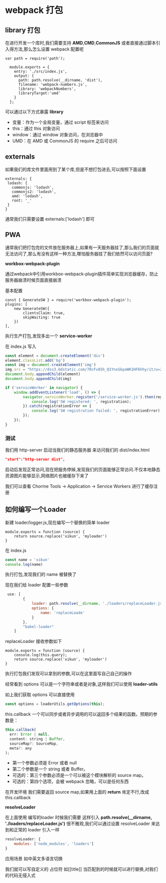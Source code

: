 # webpack 打包

## library 打包

在进行开发一个库时,我们需要支持 **AMD**,**CMD**,**CommonJS** 或者直接通过脚本引入得方法,那么怎么设置 webpack 配置呢

```
var path = require('path');

  module.exports = {
    entry: './src/index.js',
    output: {
      path: path.resolve(__dirname, 'dist'),
      filename: 'webpack-numbers.js',
      library: 'webpackNumbers',
      libraryTarget:'umd'
    }
  };
```

可以通过以下方式暴露 **library**
- 变量：作为一个全局变量，通过 script 标签来访问
- this：通过 this 对象访问
- window：通过 window 对象访问，在浏览器中
- UMD：在 AMD 或 CommonJS 的 require 之后可访问

## externals
如果我们的库文件里面用到了某个库,但是不想打包进去,可以按照下面设置

```
externals: {
 lodash: {
   commonjs: 'lodash',
   commonjs2: 'lodash',
   amd: 'lodash',
   root: '_'
 }
}
```
通常我们只需要设置 externals:['lodash'] 即可

## PWA

通常我们把打包完的文件放在服务器上,如果有一天服务器挂了,那么我们的页面就无法访问了,那么有没有这样一种方法,哪怕服务器挂了我们依然可以访问页面?


**workbox-webpack-plugin**

通过webpack中引用workbox-webpack-plugin插件简单实现浏览器缓存，防止服务器崩溃时候页面直接崩溃



基本配置 

```
const { GenerateSW } = require('workbox-webpack-plugin');
plugins: [
    new GenerateSW({
        clientsClaim: true,
        skipWaiting: true
    })
],
```

执行生产打包,发现多出一个 **service-worker**

在 index.js 写入

```js
const element = document.createElement('div')
element.classList.add('bg')
const img = document.createElement('img')
img.src = "https://dss3.bdstatic.com/70cFv8Sh_Q1YnxGkpoWK1HF6hhy/it/u=2534506313,1688529724&fm=26&gp=0.jpg"
document.body.appendChild(element)
document.body.appendChild(img)

if ('serviceWorker' in navigator) {
    window.addEventListener('load', () => {
        navigator.serviceWorker.register('/service-worker.js').then(registration => {
            console.log('SW registered: ', registration);
        }).catch(registrationError => {
            console.log('SW registration failed: ', registrationError);
        });
    });
}
```

### 测试
我们用 http-server 启动当我们的静态服务器 来访问我们的 dist/index.html

```json
"start":"http-server dist",
```

启动后发现正常访问,现在把服务停掉,发现我们的页面能够正常访问.不仅本地静态资源图片能够显示,网络图片也被缓存下来了

我们可以查看 Chorme Tools -> Application -> Service Workers 进行了缓存注册

## 如何编写一个Loader


新建 loader/logger.js,现在编写一个替换的简单 loader

```
module.exports = function (source) {
    return source.replace('xikun', 'myloader')
}
```

在 index.js

```js
const name = 'xikun'
console.log(name)
```

执行打包,发现我们的 name 被替换了

现在我们给 loader  配置一些参数

```js
 use: [
        {
            loader: path.resolve(__dirname, './loaders/replaceLoader.js'),
            options: {
                name: 'replaceLoade'
            }
        },
        "babel-loader"
    ]
```

replaceLoader 接收参数如下
```
module.exports = function (source) {
    console.log(this.query);
    return source.replace('xikun', 'myloader')
}
```
执行打包我们发现可以拿到的参数,可以在这里面写自己自己的操作

经常看到 options 可以是一个字符串或者是对象,这样我们可以使用 **loader-utils**

如上我们获取 options 可以直接使用

```js
const options = loaderUtils.getOptions(this);
```

this.callback
一个可以同步或者异步调用的可以返回多个结果的函数。预期的参数是：
```js
this.callback(
  err: Error | null,
  content: string | Buffer,
  sourceMap?: SourceMap,
  meta?: any
);
```

- 第一个参数必须是 Error 或者 null
- 第二个参数是一个 string 或者 Buffer。
- 可选的：第三个参数必须是一个可以被这个模块解析的 source map。
- 可选的：第四个选项，会被 webpack 忽略，可以是任何东西

在开发环境 我们需要返回 source map,如果用上面的 **return** 肯定不行,改成 this.callback

**resolveLoader**

在上面使用 编写的loader 时候我们需要 这样引入 **path.resolve(__dirname, './loaders/replaceLoader.js')** 很不雅观,我们可以通过设置 resolveLoader 来达到和正常的 loader  引入一样

```js
resolveLoader: {
    modules: ['node_modules', 'loaders']
}
```

应用场景 如中英文多语言切换

我们就可以写自定义的 占位符 如[[title]] 当匹配到的时候就可以进行替换,对我们的代码无侵入式